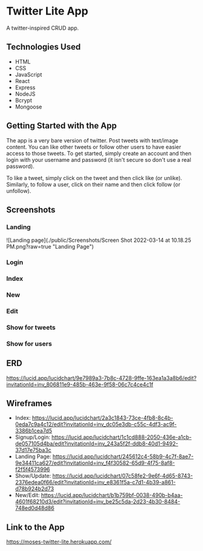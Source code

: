 # Twitter Lite App
A twitter-inspired CRUD app.
## Technologies Used
- HTML
- CSS
- JavaScript
- React
- Express
- NodeJS
- Bcrypt
- Mongoose

## Getting Started with the App
The app is a very bare version of twitter. Post tweets with text/image content. You can like other tweets or follow other users to have easier access to those tweets. To get started, simply create an account and then login with your username and password (it isn't secure so don't use a real password).

To like a tweet, simply click on the tweet and then click like (or unlike). Similarly, to follow a user, click on their name and then click follow (or unfollow).


## Screenshots

### Landing
![Landing page](./public/Screenshots/Screen Shot 2022-03-14 at 10.18.25 PM.png?raw=true "Landing Page")
### Login
### Index

### New

### Edit

### Show for tweets

### Show for users

## ERD
https://lucid.app/lucidchart/9e7989a3-7b8c-4728-9ffe-163ea1a3a8b6/edit?invitationId=inv_806811e9-485b-463e-9f58-06c7c4ce4c1f
## Wireframes
- Index: https://lucid.app/lucidchart/2a3c1843-73ce-4fb8-8c4b-0eda7c9a4c12/edit?invitationId=inv_dc05e3db-c55c-4df3-ac9f-3386b1cea7d5
- Signup/Login: https://lucid.app/lucidchart/1c1cd888-2050-436e-a1cb-de057105d4ba/edit?invitationId=inv_243a5f2f-ddb8-40d1-9492-37d17e75ba3c
- Landing Page: https://lucid.app/lucidchart/245612c4-58b9-4c7f-8ae7-9e34411ca627/edit?invitationId=inv_f4f30582-65d9-4f75-8af8-f2f5f4573996
- Show/Update: https://lucid.app/lucidchart/07c58fe2-9e6f-4d65-8743-2376edea0f66/edit?invitationId=inv_e8361f5a-c7d1-4b39-a861-d78b924b2d73
- New/Edit: https://lucid.app/lucidchart/b1b759bf-0038-490b-b4aa-4601f68210d3/edit?invitationId=inv_be25c5da-2d23-4b30-8484-748ed0d48d86

## Link to the App
https://moses-twitter-lite.herokuapp.com/